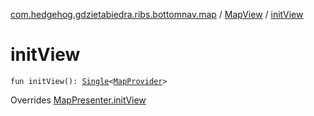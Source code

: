 [com.hedgehog.gdzietabiedra.ribs.bottomnav.map](../index.md) / [MapView](index.md) / [initView](./init-view.md)

# initView

`fun initView(): `[`Single`](http://reactivex.io/RxJava/javadoc/io/reactivex/Single.html)`<`[`MapProvider`](../../com.hedgehog.gdzietabiedra.appservice.map/-map-provider/index.md)`>`

Overrides [MapPresenter.initView](../-map-interactor/-map-presenter/init-view.md)

